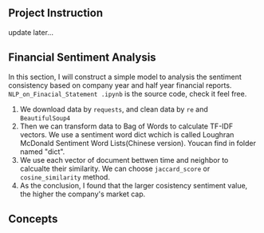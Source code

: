 ## Project Instruction
update later...

## Financial Sentiment Analysis
In this section, I will construct a simple model to analysis the sentiment consistency based on company year and half year financial reports. `NLP_on_Finacial_Statement
.ipynb` is the source code, check it feel free.

  1. We download data by `requests`, and clean data by `re` and `BeautifulSoup4` 
  2. Then we can transform data to Bag of Words to calculate TF-IDF vectors. We use a sentiment word dict wchich is called Loughran McDonald Sentiment Word Lists(Chinese version). Youcan find in folder named "dict". 
  3. We use each vector of document bettwen time and neighbor to calcualte their similarity. We can choose `jaccard_score` or `cosine_similarity` method.
  4. As the conclusion, I found that the larger cosistency sentiment value, the higher the company's market cap.

## Concepts
 

